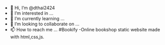 - 👋 Hi, I’m @dthai2424
- 👀 I’m interested in ...
- 🌱 I’m currently learning ...
- 💞️ I’m looking to collaborate on ...
- 📫 How to reach me ...
#Bookify
  -Online bookshop static website made with html,css,js.
   
